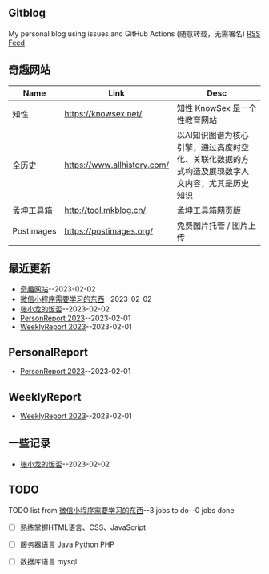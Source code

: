 ## Gitblog
My personal blog using issues and GitHub Actions (随意转载，无需署名)
[RSS Feed](https://raw.githubusercontent.com/haoz0x139/myblog/master/feed.xml)
## 奇趣网站
| Name | Link | Desc | 
 | ---- | ---- | ---- |
| 知性 | https://knowsex.net/ | 知性 KnowSex 是一个性教育网站 |
| 全历史 | https://www.allhistory.com/ | 以AI知识图谱为核心引擎，通过高度时空化、关联化数据的方式构造及展现数字人文内容，尤其是历史知识 |
| 孟坤工具箱 | http://tool.mkblog.cn/ | 孟坤工具箱网页版 |
| Postimages | https://postimages.org/ | 免费图片托管 / 图片上传 |
## 最近更新
- [奇趣网站](https://github.com/haoz0x139/myblog/issues/6)--2023-02-02
- [微信小程序需要学习的东西](https://github.com/haoz0x139/myblog/issues/5)--2023-02-02
- [张小龙的饭否](https://github.com/haoz0x139/myblog/issues/4)--2023-02-02
- [PersonReport 2023](https://github.com/haoz0x139/myblog/issues/2)--2023-02-01
- [WeeklyReport 2023](https://github.com/haoz0x139/myblog/issues/1)--2023-02-01
## PersonalReport
- [PersonReport 2023](https://github.com/haoz0x139/myblog/issues/2)--2023-02-01
## WeeklyReport
- [WeeklyReport 2023](https://github.com/haoz0x139/myblog/issues/1)--2023-02-01
## 一些记录
- [张小龙的饭否](https://github.com/haoz0x139/myblog/issues/4)--2023-02-02
## TODO
TODO list from [微信小程序需要学习的东西](https://github.com/haoz0x139/myblog/issues/5)--3 jobs to do--0 jobs done
- [ ]  熟练掌握HTML语言、CSS、JavaScript
- [ ]  服务器语言 Java Python PHP
- [ ]  数据库语言 mysql


